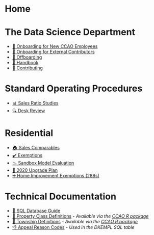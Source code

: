 # Home

# The Data Science Department

 * [:handshake: Onboarding for New CCAO Employees](handbook/onboarding.md)
 * [:handshake: Onboarding for External Contributors](handbook/onboarding-external.md)
 * [:wave: Offboarding](handbook/offboarding.md)
 * [:blue_book: Handbook](handbook/handbook.md)
 * [:construction_worker: Contributing](contributing/contributing.md)

# Standard Operating Procedures

 * [:bar_chart: Sales Ratio Studies](sops/sales-ratio-studies.md)
 * [:mag: Desk Review](sops/desk-review.md)

# Residential

 * [:house: Sales Comparables](residential/residential.md)
 * [:heavy_check_mark: Exemptions](residential/exemptions.md)
 * [:chart_with_downwards_trend: Sandbox Model Evaluation](residential/sandbox-model-evaluation.md)
 * [:rocket: 2020 Upgrade Plan](residential/pipeline/upgrade-plan-2020.md)
 * [:heavy_plus_sign: Home Improvement Exemptions (288s)](residential/addchars.md)

# Technical Documentation

 * [:file_folder: SQL Database Guide](data/sql-database-guide.md)
 * [:bank: Property Class Definitions](data/class-definitions.pdf) - *Available via the [CCAO R package](https://gitlab.com/ccao-data-science---modeling/packages/ccao)*
 * [:round_pushpin: Township Definitions](data/townships.md) - *Available via the [CCAO R package](https://gitlab.com/ccao-data-science---modeling/packages/ccao)*
 * [:thumbsdown: Appeal Reason Codes](https://prodassets.cookcountyassessor.com/s3fs-public/form_documents/reasoncodes.pdf) - *Used in the DKEMPL SQL table*
